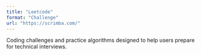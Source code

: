 ```yaml
---
title: "Leetcode"
format: "Challenge"
url: "https://scrimba.com/"
---
```


Coding challenges and practice algorithms designed to help users prepare for technical interviews.

